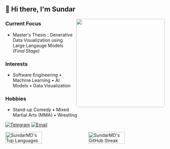 ## 👋 Hi there, I'm Sundar

<img  align="right" style="border-radius: 5px;" height="280" src="./Hodaka.gif" />

### Current Focus
- Master's Thesis : Generative Data Visualization using Large Langauge Models *(Final Stage)*

### Interests
- Software Engineering • Machine Learning • AI Models • Data Visualization

### Hobbies
- Stand-up Comedy • Mixed Martial Arts (MMA) • Wrestling


[![Telegram](https://img.shields.io/badge/Telegram-2CA5E0?style=for-the-badge&logo=telegram&logoColor=white)](https://t.me/Sundar159)
[![Email](https://img.shields.io/badge/Email-D14836?style=for-the-badge&logo=gmail&logoColor=white)](mailto:sundardas159@gmail.com)

<div style="display: flex; justify-content: space-between; align-items: flex-start;">
  <img src="https://github-readme-stats.vercel.app/api/top-langs/?username=SundarMD&theme=dark&show_icons=true&hide_border=true&layout=compact" alt="SundarMD's Top Languages" width="48%" />
  <img src="https://github-readme-streak-stats.herokuapp.com/?user=SundarMD&theme=dark&hide_border=true" alt="SundarMD's GitHub Streak" width="48%" />
</div>
